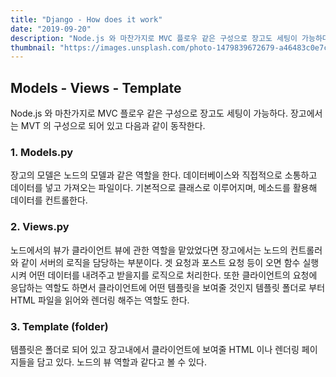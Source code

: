 ```yaml
---
title: "Django - How does it work"
date: "2019-09-20"
description: "Node.js 와 마찬가지로 MVC 플로우 같은 구성으로 장고도 세팅이 가능하다. 장고에서는 MVT 의 구성으로 되어 있고 다음과 같이 동작한다."
thumbnail: "https://images.unsplash.com/photo-1479839672679-a46483c0e7c8?ixlib=rb-1.2.1&ixid=eyJhcHBfaWQiOjEyMDd9&auto=format&fit=crop&w=654&q=80"
---
```


## Models - Views - Template

Node.js 와 마찬가지로 MVC 플로우 같은 구성으로 장고도 세팅이 가능하다. 장고에서는 MVT 의 구성으로 되어 있고 다음과 같이 동작한다.

### 1. Models.py

장고의 모델은 노드의 모델과 같은 역할을 한다. 데이터베이스와 직접적으로 소통하고 데이터를 넣고 가져오는 파일이다. 기본적으로 클래스로 이루어지며, 메소드를 활용해 데이터를 컨트롤한다.

### 2. Views.py

노드에서의 뷰가 클라이언트 뷰에 관한 역할을 맡았었다면 장고에서는 노드의 컨트롤러와 같이 서버의 로직을 담당하는 부분이다. 겟 요청과 포스트 요청 등이 오면 함수 실행 시켜 어떤 데이터를 내려주고 받을지를 로직으로 처리한다. 또한 클라이언트의 요청에 응답하는 역할도 하면서 클라이언트에 어떤 템플릿을 보여줄 것인지 템플릿 폴더로 부터 HTML 파일을 읽어와 렌더링 해주는 역할도 한다.

### 3. Template (folder)

템플릿은 폴더로 되어 있고 장고내에서 클라이언트에 보여줄 HTML 이나 렌더링 페이지들을 담고 있다. 노드의 뷰 역할과 같다고 볼 수 있다.
